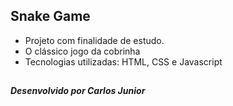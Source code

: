 ## Snake Game

- Projeto com finalidade de estudo.
- O clássico jogo da cobrinha
- Tecnologias utilizadas: HTML, CSS e Javascript

##

##### Desenvolvido por Carlos Junior